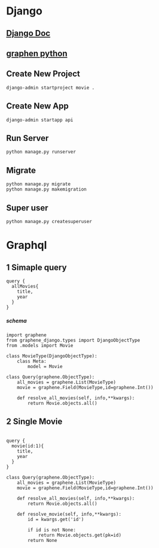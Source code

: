 # Django
## [Django Doc](https://docs.djangoproject.com/en/3.0/)
## [graphen python](https://graphene-python.org/)


## Create New Project
```
django-admin startproject movie .
```

## Create New App
```
django-admin startapp api
```

## Run Server
```
python manage.py runserver
```

## Migrate
```
python manage.py migrate
python manage.py makemigration
```

## Super user
```
python manage.py createsuperuser
```

# Graphql

## 1 Simaple query
```
query {
  allMovies{
    title,
    year
  }
}
```
##### schema
```
import graphene
from graphene_django.types import DjangoObjectType
from .models import Movie

class MovieType(DjangoObjectType):
    class Meta:
        model = Movie

class Query(graphene.ObjectType):
    all_movies = graphene.List(MovieType)
    movie = graphene.Field(MovieType,id=graphene.Int())

    def resolve_all_movies(self, info,**kwargs):
        return Movie.objects.all()
```
## 2 Single Movie
```

query {
  movie(id:1){
    title,
    year
  }
}
```
```
class Query(graphene.ObjectType):
    all_movies = graphene.List(MovieType)
    movie = graphene.Field(MovieType,id=graphene.Int())

    def resolve_all_movies(self, info,**kwargs):
        return Movie.objects.all()
    
    def resolve_movie(self, info,**kwargs):
        id = kwargs.get('id')

        if id is not None:
            return Movie.objects.get(pk=id)
        return None
```



